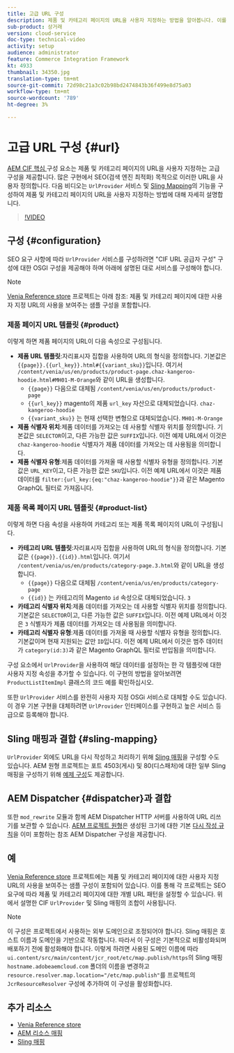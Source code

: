 ```yaml
---
title: 고급 URL 구성
description: 제품 및 카테고리 페이지의 URL을 사용자 지정하는 방법을 알아봅니다. 이를 통해 구현은 검색 엔진에 대한 URL을 최적화하고 검색을 촉진할 수 있습니다.
sub-product: 상거래
version: cloud-service
doc-type: technical-video
activity: setup
audience: administrator
feature: Commerce Integration Framework
kt: 4933
thumbnail: 34350.jpg
translation-type: tm+mt
source-git-commit: 72d98c21a3c02b98bd2474843b36f499e8d75a03
workflow-type: tm+mt
source-wordcount: '789'
ht-degree: 3%

---
```



# 고급 URL 구성 {#url}

[AEM CIF 핵심 ](https://github.com/adobe/aem-core-cif-components) 구성 요소는 제품 및 카테고리 페이지의 URL을 사용자 지정하는 고급 구성을 제공합니다. 많은 구현에서 SEO(검색 엔진 최적화) 목적으로 이러한 URL을 사용자 정의합니다.  다음 비디오는 `UrlProvider` 서비스 및 [Sling Mapping](https://sling.apache.org/documentation/the-sling-engine/mappings-for-resource-resolution.html)의 기능을 구성하여 제품 및 카테고리 페이지의 URL을 사용자 지정하는 방법에 대해 자세히 설명합니다.

>[!VIDEO](https://video.tv.adobe.com/v/34350/?quality=12)

## 구성 {#configuration}

SEO 요구 사항에 따라 `UrlProvider` 서비스를 구성하려면 &quot;CIF URL 공급자 구성&quot; 구성에 대한 OSGI 구성을 제공해야 하며 아래에 설명된 대로 서비스를 구성해야 합니다.

>[!NOTE]
>
> [Venia Reference store](https://github.com/adobe/aem-cif-guides-venia) 프로젝트는 아래 참조: 제품 및 카테고리 페이지에 대한 사용자 지정 URL의 사용을 보여주는 샘플 구성을 포함합니다.

### 제품 페이지 URL 템플릿 {#product}

이렇게 하면 제품 페이지의 URL이 다음 속성으로 구성됩니다.

* **제품 URL 템플릿**:자리표시자 집합을 사용하여 URL의 형식을 정의합니다. 기본값은 `{{page}}.{{url_key}}.html#{{variant_sku}}`입니다. 여기서 `/content/venia/us/en/products/product-page.chaz-kangeroo-hoodie.html#MH01-M-Orange`와 같이 URL을 생성합니다.
   * `{{page}}` 다음으로 대체됨  `/content/venia/us/en/products/product-page`
   * `{{url_key}}` magento의 제품  `url_key` 자산으로 대체되었습니다.  `chaz-kangeroo-hoodie`
   * `{{variant_sku}}` 는 현재 선택한 변형으로 대체되었습니다.  `MH01-M-Orange`
* **제품 식별자 위치**:제품 데이터를 가져오는 데 사용할 식별자 위치를 정의합니다. 기본값은 `SELECTOR`이고, 다른 가능한 값은 `SUFFIX`입니다. 이전 예제 URL에서 이것은 `chaz-kangeroo-hoodie` 식별자가 제품 데이터를 가져오는 데 사용됨을 의미합니다.
* **제품 식별자 유형**:제품 데이터를 가져올 때 사용할 식별자 유형을 정의합니다. 기본값은 `URL_KEY`이고, 다른 가능한 값은 `SKU`입니다. 이전 예제 URL에서 이것은 제품 데이터를 `filter:{url_key:{eq:"chaz-kangeroo-hoodie"}}`과 같은 Magento GraphQL 필터로 가져옵니다.

### 제품 목록 페이지 URL 템플릿 {#product-list}

이렇게 하면 다음 속성을 사용하여 카테고리 또는 제품 목록 페이지의 URL이 구성됩니다.

* **카테고리 URL 템플릿**:자리표시자 집합을 사용하여 URL의 형식을 정의합니다. 기본값은 `{{page}}.{{id}}.html`입니다. 여기서 `/content/venia/us/en/products/category-page.3.html`와 같이 URL을 생성합니다.
   * `{{page}}` 다음으로 대체됨  `/content/venia/us/en/products/category-page`
   * `{{id}}` 는 카테고리의 Magento  `id` 속성으로 대체되었습니다.  `3`
* **카테고리 식별자 위치**:제품 데이터를 가져오는 데 사용할 식별자 위치를 정의합니다. 기본값은 `SELECTOR`이고, 다른 가능한 값은 `SUFFIX`입니다. 이전 예제 URL에서 이것은 `3` 식별자가 제품 데이터를 가져오는 데 사용됨을 의미합니다.
* **카테고리 식별자 유형**:제품 데이터를 가져올 때 사용할 식별자 유형을 정의합니다. 기본값이며 현재 지원되는 값만 `ID`입니다. 이전 예제 URL에서 이것은 범주 데이터가 `category(id:3)`과 같은 Magento GraphQL 필터로 반입됨을 의미합니다.

구성 요소에서 `UrlProvider`을 사용하여 해당 데이터를 설정하는 한 각 템플릿에 대한 사용자 지정 속성을 추가할 수 있습니다. 이 구현의 방법을 알아보려면 `ProductListItemImpl` 클래스의 코드 예를 확인하십시오.

또한 `UrlProvider` 서비스를 완전히 사용자 지정 OSGi 서비스로 대체할 수도 있습니다. 이 경우 기본 구현을 대체하려면 `UrlProvider` 인터페이스를 구현하고 높은 서비스 등급으로 등록해야 합니다.

## Sling 매핑과 결합 {#sling-mapping}

`UrlProvider` 외에도 URL을 다시 작성하고 처리하기 위해 [Sling 매핑](https://sling.apache.org/documentation/the-sling-engine/mappings-for-resource-resolution.html)을 구성할 수도 있습니다. AEM 원형 프로젝트는 포트 4503(게시) 및 80(디스패처)에 대한 일부 Sling 매핑을 구성하기 위해 [예제 구성](https://github.com/adobe/aem-cif-project-archetype/tree/master/src/main/archetype/samplecontent/src/main/content/jcr_root/etc/map.publish)도 제공합니다.

## AEM Dispatcher {#dispatcher}과 결합

또한 `mod_rewrite` 모듈과 함께 AEM Dispatcher HTTP 서버를 사용하여 URL 리쓰기를 보관할 수 있습니다. [AEM 프로젝트 원형](https://github.com/adobe/aem-project-archetype)은 생성된 크기에 대한 기본 [다시 작성 규칙](https://github.com/adobe/aem-project-archetype/tree/master/src/main/archetype/dispatcher.cloud)을 이미 포함하는 참조 AEM Dispatcher 구성을 제공합니다.

## 예

[Venia Reference store](https://github.com/adobe/aem-cif-guides-venia) 프로젝트에는 제품 및 카테고리 페이지에 대한 사용자 지정 URL의 사용을 보여주는 샘플 구성이 포함되어 있습니다. 이를 통해 각 프로젝트는 SEO 요구에 따라 제품 및 카테고리 페이지에 대한 개별 URL 패턴을 설정할 수 있습니다. 위에서 설명한 CIF `UrlProvider` 및 Sling 매핑의 조합이 사용됩니다.

>[!NOTE]
>
>이 구성은 프로젝트에서 사용하는 외부 도메인으로 조정되어야 합니다. Sling 매핑은 호스트 이름과 도메인을 기반으로 작동합니다. 따라서 이 구성은 기본적으로 비활성화되며 배포하기 전에 활성화해야 합니다. 이렇게 하려면 사용된 도메인 이름에 따라 `ui.content/src/main/content/jcr_root/etc/map.publish/https`의 Sling 매핑 `hostname.adobeaemcloud.com` 폴더의 이름을 변경하고 `resource.resolver.map.location="/etc/map.publish"`를 프로젝트의 `JcrResourceResolver` 구성에 추가하여 이 구성을 활성화합니다.

## 추가 리소스

* [Venia Reference store](https://github.com/adobe/aem-cif-guides-venia)
* [AEM 리소스 매핑](https://docs.adobe.com/content/help/en/experience-manager-65/deploying/configuring/resource-mapping.html)
* [Sling 매핑](https://sling.apache.org/documentation/the-sling-engine/mappings-for-resource-resolution.html)
